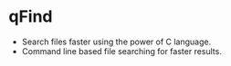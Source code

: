# qFind   
- Search files faster using the power of C language.
- Command line based file searching for faster results.
